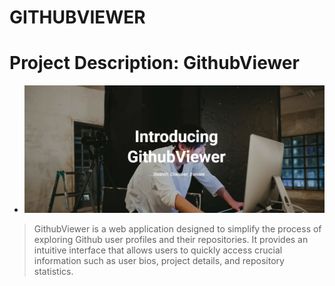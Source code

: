 # GITHUBVIEWER

# Project Description: GithubViewer

- ![img](/images/img0.png)

> GithubViewer is a web application designed to simplify the process of exploring Github user profiles and their repositories. It provides an intuitive interface that allows users to quickly access crucial information such as user bios, project details, and repository statistics.
